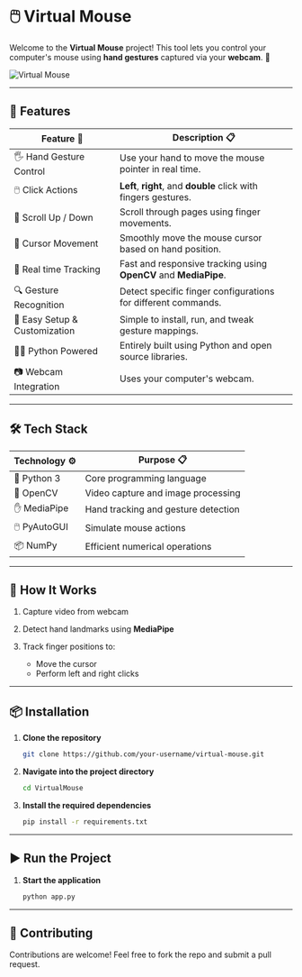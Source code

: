 # 🖱️ Virtual Mouse

Welcome to the **Virtual Mouse** project! This tool lets you control your computer's mouse using **hand gestures**  captured via your **webcam**. 🎥

![Virtual Mouse](https://github.com/KrishBharadwaj5678/VirtualMouse/raw/main/VirtualMouseDemo.gif)

---

## 🚀 Features

| Feature 🧩                    | Description 📋                                                                       |
| ----------------------------- | ------------------------------------------------------------------------------------ |
| 🖐️ Hand Gesture Control      | Use your hand to move the mouse pointer in real time.                                 |
| 🖱️ Click Actions             | **Left**, **right**, and **double** click with fingers gestures.                      |
| 🧭 Scroll Up / Down           | Scroll through pages using finger movements.                                         |
| 🎯 Cursor Movement            | Smoothly move the mouse cursor based on hand position.                               |
| 🔄 Real time Tracking         | Fast and responsive tracking using **OpenCV** and **MediaPipe**.                     |
| 🔍 Gesture Recognition        | Detect specific finger configurations for different commands.                        |
| 🧰 Easy Setup & Customization | Simple to install, run, and tweak gesture mappings.                                  |
| 🧑‍💻 Python Powered             | Entirely built using Python and open source libraries.                               |
| 📷 Webcam Integration         | Uses your computer's webcam.                                                          |

---

## 🛠️ Tech Stack

| Technology ⚙️ | Purpose 📋                          |
| ------------- | ----------------------------------- |
| 🐍 Python 3   | Core programming language           |
| 🎥 OpenCV     | Video capture and image processing  |
| ✋ MediaPipe   | Hand tracking and gesture detection |
| 🖱️ PyAutoGUI | Simulate mouse actions              |
| 📦 NumPy      | Efficient numerical operations      |

---

## 📸 How It Works

1. Capture video from webcam
2. Detect hand landmarks using **MediaPipe**
3. Track finger positions to:

   * Move the cursor
   * Perform left and right clicks

---

## 📦 Installation

1. **Clone the repository**

   ```bash
   git clone https://github.com/your-username/virtual-mouse.git
   ```

2. **Navigate into the project directory**

   ```bash
   cd VirtualMouse
   ```

3. **Install the required dependencies**

   ```bash
   pip install -r requirements.txt
   ```
---

## ▶️ Run the Project

1. **Start the application**

   ```bash
   python app.py
   ```
---

## 🤝 Contributing

Contributions are welcome! Feel free to fork the repo and submit a pull request.
